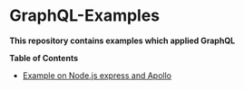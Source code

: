 # GraphQL-Examples

**This repository contains examples which applied GraphQL**

**Table of Contents**

* [Example on Node.js express and Apollo](apollo/)

